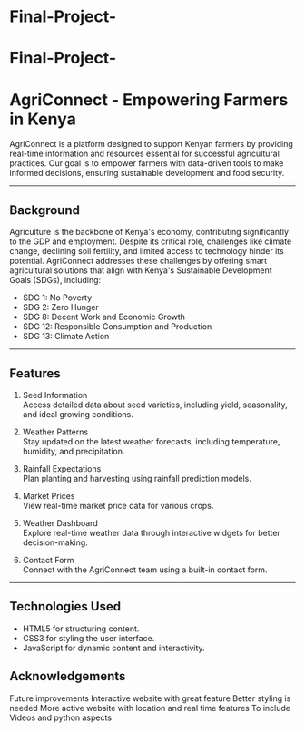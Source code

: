 # Final-Project-
# Final-Project-

# AgriConnect - Empowering Farmers in Kenya

AgriConnect is a platform designed to support Kenyan farmers by providing real-time information and resources essential for successful agricultural practices. Our goal is to empower farmers with data-driven tools to make informed decisions, ensuring sustainable development and food security.

---


## Background

Agriculture is the backbone of Kenya's economy, contributing significantly to the GDP and employment. Despite its critical role, challenges like climate change, declining soil fertility, and limited access to technology hinder its potential. AgriConnect addresses these challenges by offering smart agricultural solutions that align with Kenya's Sustainable Development Goals (SDGs), including:

- SDG 1: No Poverty
- SDG 2: Zero Hunger
- SDG 8: Decent Work and Economic Growth
- SDG 12: Responsible Consumption and Production
- SDG 13: Climate Action

---

## Features

1. Seed Information  
   Access detailed data about seed varieties, including yield, seasonality, and ideal growing conditions.

2. Weather Patterns  
   Stay updated on the latest weather forecasts, including temperature, humidity, and precipitation.

3. Rainfall Expectations  
   Plan planting and harvesting using rainfall prediction models.

4. Market Prices  
   View real-time market price data for various crops.

5. Weather Dashboard  
   Explore real-time weather data through interactive widgets for better decision-making.

6. Contact Form  
   Connect with the AgriConnect team using a built-in contact form.

---

## Technologies Used

- HTML5 for structuring content.
- CSS3 for styling the user interface.
- JavaScript for dynamic content and interactivity.


## Acknowledgements 



Future improvements 
Interactive website with great feature
Better styling is needed
More active website with location and real time features
To include Videos and python aspects 